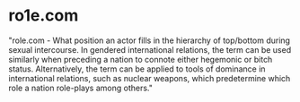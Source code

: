 # ro1e.com
"role.com - What position an actor fills in the hierarchy of top/bottom during sexual intercourse. In gendered international relations, the term can be used similarly when preceding a nation to connote either hegemonic or bitch status. Alternatively, the term can be applied to tools of dominance in international relations, such as nuclear weapons, which predetermine which role a nation role-plays among others."
